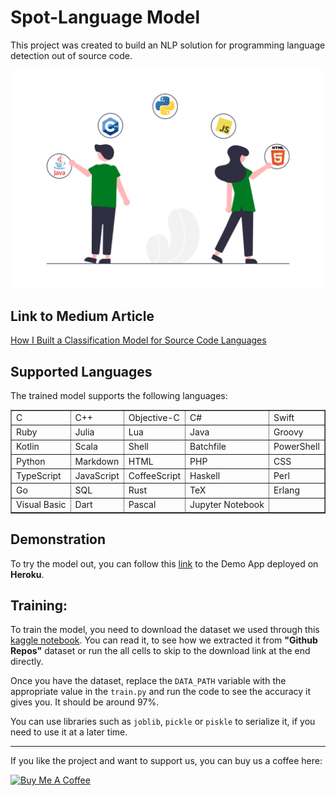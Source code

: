 # Spot-Language Model

This project was created to build an NLP solution for programming language detection out of source code.

![banner](banner.png)

## Link to Medium Article
[How I Built a Classification Model for Source Code Languages](https://towardsdatascience.com/classification-model-for-source-code-programming-languages-40d1ab7243c2)

## Supported Languages
The trained model supports the following languages:

<table border="1" class="dataframe">
  <tbody>
    <tr>
      <td>C</td>
      <td>C++</td>
      <td>Objective-C</td>
      <td>C#</td>
      <td>Swift</td>
    </tr>
    <tr>
      <td>Ruby</td>
      <td>Julia</td>
      <td>Lua</td>
      <td>Java</td>
      <td>Groovy</td>
    </tr>
    <tr>
      <td>Kotlin</td>
      <td>Scala</td>
      <td>Shell</td>
      <td>Batchfile</td>
      <td>PowerShell</td>
    </tr>
    <tr>
      <td>Python</td>
      <td>Markdown</td>
      <td>HTML</td>
      <td>PHP</td>
      <td>CSS</td>
    </tr>
    <tr>
      <td>TypeScript</td>
      <td>JavaScript</td>
      <td>CoffeeScript</td>
      <td>Haskell</td>
      <td>Perl</td>
    </tr>
    <tr>
      <td>Go</td>
      <td>SQL</td>
      <td>Rust</td>
      <td>TeX</td>
      <td>Erlang</td>
    </tr>
    <tr>
      <td>Visual Basic</td>
      <td>Dart</td>
      <td>Pascal</td>
      <td>Jupyter Notebook</td>
      <td></td>
    </tr>
  </tbody>
</table>

## Demonstration
To try the model out, you can follow this [link](https://spot-language.herokuapp.com/) to the Demo App deployed on **Heroku**.
## Training:
To train the model, you need to download the dataset we used through this [kaggle notebook](https://www.kaggle.com/amalhasni/creating-labeled-code-snippets-dataset). You can read it, to see how we extracted it from **"Github Repos"** dataset or run the all cells to skip to the download link at the end directly.

Once you have the dataset, replace the `DATA_PATH` variable with the appropriate value in the `train.py` and run the code to see the accuracy it gives you. It should be around 97%.

You can use libraries such as `joblib`, `pickle` or `piskle` to serialize it, if you need to use it at a later time.

_____

If you like the project and want to support us, you can buy us a coffee here:

<a href="https://www.buymeacoffee.com/amal.hasni" target="_blank"><img src="https://cdn.buymeacoffee.com/buttons/v2/default-yellow.png" alt="Buy Me A Coffee" height="41" width="174"></a>

